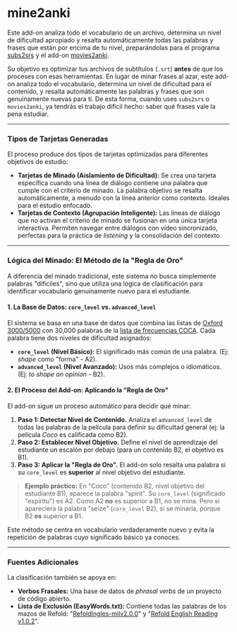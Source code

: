 # mine2anki

Este add-on analiza todo el vocabulario de un archivo, determina un nivel de dificultad apropiado y resalta automáticamente todas las palabras y frases que están por encima de tu nivel, preparándolas para el programa [subs2srs](http://subs2srs.sourceforge.net/) y el add-on [movies2anki](https://ankiweb.net/shared/info/939347702).

Su objetivo es optimizar tus archivos de subtítulos (`.srt`) **antes** de que los proceses con esas herramientas. En lugar de minar frases al azar, este add-on analiza todo el vocabulario, determina un nivel de dificultad para el contenido, y resalta automáticamente las palabras y frases que son genuinamente nuevas para ti. De esta forma, cuando uses `subs2srs` o `movies2anki`, ya tendrás el trabajo difícil hecho: saber qué frases vale la pena estudiar.

---

### Tipos de Tarjetas Generadas

El proceso produce dos tipos de tarjetas optimizadas para diferentes objetivos de estudio:

*   **Tarjetas de Minado (Aislamiento de Dificultad):** Se crea una tarjeta específica cuando una línea de diálogo contiene una palabra que cumple con el criterio de minado. La palabra objetivo se resalta automáticamente, a menudo con la línea anterior como contexto. Ideales para el estudio enfocado.
*   **Tarjetas de Contexto (Agrupación Inteligente):** Las líneas de diálogo que no activan el criterio de minado se fusionan en una única tarjeta interactiva. Permiten navegar entre diálogos con video sincronizado, perfectas para la práctica de *listening* y la consolidación del contexto.

---

### Lógica del Minado: El Método de la "Regla de Oro"

A diferencia del minado tradicional, este sistema no busca simplemente palabras "difíciles", sino que utiliza una lógica de clasificación para identificar vocabulario genuinamente nuevo para el estudiante.

#### 1. La Base de Datos: `core_level` vs. `advanced_level`

El sistema se basa en una base de datos que combina las listas de [Oxford 3000/5000](https://www.oxfordlearnersdictionaries.com/wordlists/oxford-3000-5000) con 30,000 palabras de la [lista de frecuencias COCA](https://www.wordfrequency.info/intro.asp). Cada palabra tiene dos niveles de dificultad asignados:

*   **`core_level` (Nivel Básico):** El significado más común de una palabra. (Ej: *shape* como "forma" - A2).
*   **`advanced_level` (Nivel Avanzado):** Usos más complejos o idiomáticos. (Ej: *to shape an opinion* - B2).

#### 2. El Proceso del Add-on: Aplicando la "Regla de Oro"

El add-on sigue un proceso automático para decidir qué minar:

1.  **Paso 1: Detectar Nivel de Contenido.** Analiza el `advanced_level` de todas las palabras de la película para definir su dificultad general (ej: la película *Coco* es calificada como B2).
2.  **Paso 2: Establecer Nivel Objetivo.** Define el nivel de aprendizaje del estudiante un escalón por debajo (para un contenido B2, el objetivo es B1).
3.  **Paso 3: Aplicar la "Regla de Oro".** El add-on solo resalta una palabra si su `core_level` es **superior** al nivel objetivo del estudiante.

> **Ejemplo práctico:** En "Coco" (contenido B2, nivel objetivo del estudiante B1), aparece la palabra "spirit". Su `core_level` (significado "espíritu") es A2. Como A2 **no** es superior a B1, no se mina. Pero si apareciera la palabra "seize" (`core_level` B2), sí se minaría, porque B2 **es** superior a B1.

Este método se centra en vocabulario verdaderamente nuevo y evita la repetición de palabras cuyo significado básico ya conoces.

---

### Fuentes Adicionales

La clasificación también se apoya en:

*   **Verbos Frasales:** Una base de datos de *phrasal verbs* de un proyecto de código abierto.
*   **Lista de Exclusión (EasyWords.txt):** Contiene todas las palabras de los mazos de Refold: "[RefoldIngles-milv2.0.0](https://refold.la/es/store/vocabulario-fundamental-para-aprender-ingles/)" y "[Refold English Reading v1.0.2](https://refold.la/store/decks/english/english-reading-deck/)".
